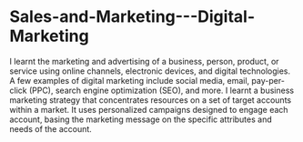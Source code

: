 # Sales-and-Marketing---Digital-Marketing
   I learnt the marketing and advertising of a business, person, product, or service using online channels, electronic devices, and digital technologies. A few examples of digital marketing include social media, email, pay-per-click (PPC), search engine optimization (SEO), and more.
I learnt a business marketing strategy that concentrates resources on a set of target accounts within a market. It uses personalized campaigns designed to engage each account, basing the marketing message on the specific attributes and needs of the account.
